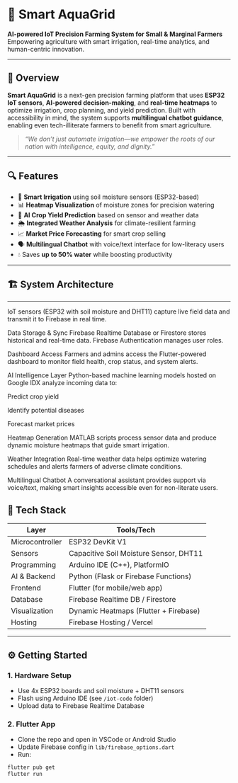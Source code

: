 # 🌱 Smart AquaGrid

**AI-powered IoT Precision Farming System for Small & Marginal Farmers**  
Empowering agriculture with smart irrigation, real-time analytics, and human-centric innovation.

---

## 📌 Overview

**Smart AquaGrid** is a next-gen precision farming platform that uses **ESP32 IoT sensors**, **AI-powered decision-making**, and **real-time heatmaps** to optimize irrigation, crop planning, and yield prediction. Built with accessibility in mind, the system supports **multilingual chatbot guidance**, enabling even tech-illiterate farmers to benefit from smart agriculture.

> *“We don’t just automate irrigation—we empower the roots of our nation with intelligence, equity, and dignity.”*

---

## 🔍 Features

- 🌾 **Smart Irrigation** using soil moisture sensors (ESP32-based)
- 📊 **Heatmap Visualization** of moisture zones for precision watering
- 🤖 **AI Crop Yield Prediction** based on sensor and weather data
- 🌦️ **Integrated Weather Analysis** for climate-resilient farming
- 📈 **Market Price Forecasting** for smart crop selling
- 🗣️ **Multilingual Chatbot** with voice/text interface for low-literacy users
- 💧 Saves **up to 50% water** while boosting productivity

---

## 🏗️ System Architecture

---
                 
IoT sensors (ESP32 with soil moisture and DHT11) capture live field data and transmit it to Firebase in real time.

Data Storage & Sync
Firebase Realtime Database or Firestore stores historical and real-time data. Firebase Authentication manages user roles.

Dashboard Access
Farmers and admins access the Flutter-powered dashboard to monitor field health, crop status, and system alerts.

AI Intelligence Layer
Python-based machine learning models hosted on Google IDX analyze incoming data to:

Predict crop yield

Identify potential diseases

Forecast market prices

Heatmap Generation
MATLAB scripts process sensor data and produce dynamic moisture heatmaps that guide smart irrigation.

Weather Integration
Real-time weather data helps optimize watering schedules and alerts farmers of adverse climate conditions.

Multilingual Chatbot
A conversational assistant provides support via voice/text, making smart insights accessible even for non-literate users.

## 🧠 Tech Stack

| Layer           | Tools/Tech                           |
|----------------|---------------------------------------|
| Microcontroller| ESP32 DevKit V1                       |
| Sensors        | Capacitive Soil Moisture Sensor, DHT11|
| Programming    | Arduino IDE (C++), PlatformIO         |
| AI & Backend   | Python (Flask or Firebase Functions)  |
| Frontend       | Flutter (for mobile/web app)          |
| Database       | Firebase Realtime DB / Firestore      |
| Visualization  | Dynamic Heatmaps (Flutter + Firebase) |
| Hosting        | Firebase Hosting / Vercel             |


---

## ⚙️ Getting Started

### 1. Hardware Setup
- Use 4x ESP32 boards and soil moisture + DHT11 sensors
- Flash using Arduino IDE (see `/iot-code` folder)
- Upload data to Firebase Realtime Database

### 2. Flutter App
- Clone the repo and open in VSCode or Android Studio
- Update Firebase config in `lib/firebase_options.dart`
- Run:  
```bash
flutter pub get
flutter run


